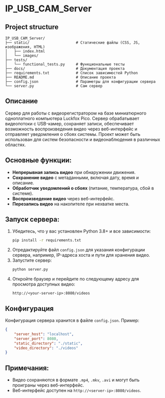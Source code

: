 # IP_USB_CAM_Server

## Project structure
```commandline
IP_USB_CAM_Server/
├── static/                     # Статические файлы (CSS, JS, изображения, HTML)
│   ├── index.html
│   └── images/
├── tests/
│   └── functional_tests.py     # Функциональные тесты
├── docs/                       # Документация проекта
├── requirements.txt            # Список зависимостей Python
├── README.md                   # Описание проекта
├── config.json                 # Параметры для конфигурации сервера
└── server.py                   # Сам сервер
```

## Описание
Сервер для работы с видеорегистратором на базе миниатюрного одноплатного компьютера Luckfox Pico. Сервер обрабатывает видеопотоки с USB-камер, сохраняет записи, обеспечивает возможность воспроизведения видео через веб-интерфейс и отправляет уведомления о сбоях системы. Проект может быть использован для систем безопасности и видеонаблюдения в различных областях.

## Основные функции:
- **Непрерывная запись видео** при обнаружении движения.
- **Сохранение видео** с метаданными, включая дату, время и описание.
- **Обработчик уведомлений о сбоях** (питание, температура, сбой в системе).
- **Воспроизведение видео** через веб-интерфейс.
- **Перезапись видео** на накопителе при нехватке места.
  
## Запуск сервера:
1. Убедитесь, что у вас установлен Python 3.8+ и все зависимости:
   ```bash
   pip install -r requirements.txt
   ```
2. Отредактируйте файл `config.json` для указания конфигурации сервера, например, IP-адреса хоста и пути для хранения видео.
3. Запустите сервер:
   ```bash
   python server.py
   ```
4. Откройте браузер и перейдите по следующему адресу для просмотра доступных видео:
   ```
   http://<your-server-ip>:8080/videos
   ```

## Конфигурация
Конфигурация сервера хранится в файле `config.json`. Пример:
```json
{
    "server_host": "localhost",
    "server_port": 8080,
    "static_directory": "./static",
    "video_directory": "./videos"
}
```

## Примечания:
- Видео сохраняются в формате `.mp4`, `.mkv`, `.avi` и могут быть проиграны через веб-интерфейс.
- Веб-интерфейс доступен на `http://<server-ip>:8080/videos`.
